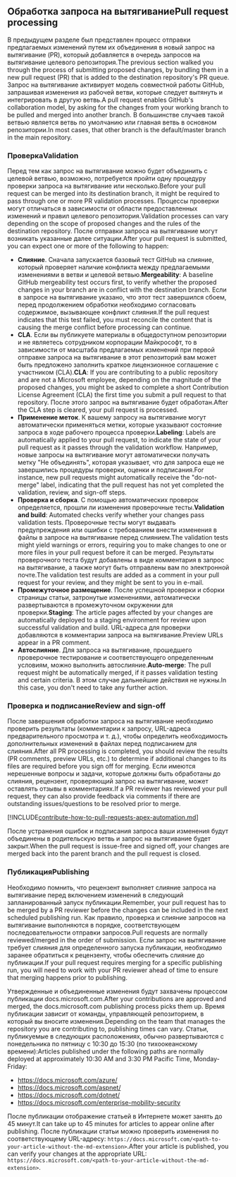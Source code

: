 ## <a name="pull-request-processing"></a><span data-ttu-id="e78a4-101">Обработка запроса на вытягивание</span><span class="sxs-lookup"><span data-stu-id="e78a4-101">Pull request processing</span></span>

<span data-ttu-id="e78a4-102">В предыдущем разделе был представлен процесс отправки предлагаемых изменений путем их объединения в новый запрос на вытягивание (PR), который добавляется в очередь запросов на вытягивание целевого репозитория.</span><span class="sxs-lookup"><span data-stu-id="e78a4-102">The previous section walked you through the process of submitting proposed changes, by bundling them in a new pull request (PR) that is added to the destination repository's PR queue.</span></span> <span data-ttu-id="e78a4-103">Запрос на вытягивание активирует модель совместной работы GitHub, запрашивая изменения из рабочей ветви, которые следует вытянуть и интегрировать в другую ветвь.</span><span class="sxs-lookup"><span data-stu-id="e78a4-103">A pull request enables GitHub's collaboration model, by asking for the changes from your working branch to be pulled and merged into another branch.</span></span> <span data-ttu-id="e78a4-104">В большинстве случаев такой ветвью является ветвь по умолчанию или главная ветвь в основном репозитории.</span><span class="sxs-lookup"><span data-stu-id="e78a4-104">In most cases, that other branch is the default/master branch in the main repository.</span></span>

### <a name="validation"></a><span data-ttu-id="e78a4-105">Проверка</span><span class="sxs-lookup"><span data-stu-id="e78a4-105">Validation</span></span>

<span data-ttu-id="e78a4-106">Перед тем как запрос на вытягивание можно будет объединить c целевой ветвью, возможно, потребуется пройти одну процедуру проверки запроса на вытягивание или несколько.</span><span class="sxs-lookup"><span data-stu-id="e78a4-106">Before your pull request can be merged into its destination branch, it might be required to pass through one or more PR validation processes.</span></span> <span data-ttu-id="e78a4-107">Процессы проверки могут отличаться в зависимости от области предоставленных изменений и правил целевого репозитория.</span><span class="sxs-lookup"><span data-stu-id="e78a4-107">Validation processes can vary depending on the scope of proposed changes and the rules of the destination repository.</span></span> <span data-ttu-id="e78a4-108">После отправки запроса на вытягивание могут возникать указанные далее ситуации.</span><span class="sxs-lookup"><span data-stu-id="e78a4-108">After your pull request is submitted, you can expect one or more of the following to happen:</span></span>

- <span data-ttu-id="e78a4-109">**Слияние**. Сначала запускается базовый тест GitHub на слияние, который проверяет наличие конфликта между предлагаемыми изменениями в ветви и целевой ветвью.</span><span class="sxs-lookup"><span data-stu-id="e78a4-109">**Mergeability**: A baseline GitHub mergeability test occurs first, to verify whether the proposed changes in your branch are in conflict with the destination branch.</span></span> <span data-ttu-id="e78a4-110">Если в запросе на вытягивание указано, что этот тест завершился сбоем, перед продолжением обработки необходимо согласовать содержимое, вызывающее конфликт слияния.</span><span class="sxs-lookup"><span data-stu-id="e78a4-110">If the pull request indicates that this test failed, you must reconcile the content that is causing the merge conflict before processing can continue.</span></span>
- <span data-ttu-id="e78a4-111">**CLA**. Если вы публикуете материалы в общедоступном репозитории и не являетесь сотрудником корпорации Майкрософт, то в зависимости от масштаба предлагаемых изменений при первой отправке запроса на вытягивание в этот репозиторий вам может быть предложено заполнить краткое лицензионное соглашение с участником (CLA).</span><span class="sxs-lookup"><span data-stu-id="e78a4-111">**CLA**: If you are contributing to a public repository and are not a Microsoft employee, depending on the magnitude of the proposed changes, you might be asked to complete a short Contribution License Agreement (CLA) the first time you submit a pull request to that repository.</span></span> <span data-ttu-id="e78a4-112">После этого запрос на вытягивание будет обработан.</span><span class="sxs-lookup"><span data-stu-id="e78a4-112">After the CLA step is cleared, your pull request is processed.</span></span>
- <span data-ttu-id="e78a4-113">**Применение меток**. К вашему запросу на вытягивание могут автоматически применяться метки, которые указывают состояние запроса в ходе рабочего процесса проверки.</span><span class="sxs-lookup"><span data-stu-id="e78a4-113">**Labeling**: Labels are automatically applied to your pull request, to indicate the state of your pull request as it passes through the validation workflow.</span></span> <span data-ttu-id="e78a4-114">Например, новые запросы на вытягивание могут автоматически получать метку "Не объединять", которая указывает, что для запроса еще не завершились процедуры проверки, оценки и подписания.</span><span class="sxs-lookup"><span data-stu-id="e78a4-114">For instance, new pull requests might automatically receive the "do-not-merge" label, indicating that the pull request has not yet completed the validation, review, and sign-off steps.</span></span>
- <span data-ttu-id="e78a4-115">**Проверка и сборка**. С помощью автоматических проверок определяется, прошли ли изменения проверочные тесты.</span><span class="sxs-lookup"><span data-stu-id="e78a4-115">**Validation and build**: Automated checks verify whether your changes pass validation tests.</span></span> <span data-ttu-id="e78a4-116">Проверочные тесты могут выдавать предупреждения или ошибки с требованием внести изменения в файлы в запросе на вытягивание перед слиянием.</span><span class="sxs-lookup"><span data-stu-id="e78a4-116">The validation tests might yield warnings or errors, requiring you to make changes to one or more files in your pull request before it can be merged.</span></span> <span data-ttu-id="e78a4-117">Результаты проверочного теста будут добавлены в виде комментария в запрос на вытягивание, а также могут быть отправлены вам по электронной почте.</span><span class="sxs-lookup"><span data-stu-id="e78a4-117">The validation test results are added as a comment in your pull request for your review, and they might be sent to you in e-mail.</span></span>
- <span data-ttu-id="e78a4-118">**Промежуточное размещение**. После успешной проверки и сборки страницы статьи, затронутые изменениями, автоматически развертываются в промежуточном окружении для проверки.</span><span class="sxs-lookup"><span data-stu-id="e78a4-118">**Staging**: The article pages affected by your changes are automatically deployed to a staging environment for review upon successful validation and build.</span></span> <span data-ttu-id="e78a4-119">URL-адреса для проверки добавляются в комментарии запроса на вытягивание.</span><span class="sxs-lookup"><span data-stu-id="e78a4-119">Preview URLs appear in a PR comment.</span></span>
- <span data-ttu-id="e78a4-120">**Автослияние**. Для запроса на вытягивание, прошедшего проверочное тестирование и соответствующего определенным условиям, можно выполнить автослияние.</span><span class="sxs-lookup"><span data-stu-id="e78a4-120">**Auto-merge**: The pull request might be automatically merged, if it passes validation testing and certain criteria.</span></span> <span data-ttu-id="e78a4-121">В этом случае дальнейшие действия не нужны.</span><span class="sxs-lookup"><span data-stu-id="e78a4-121">In this case, you don't need to take any further action.</span></span>

### <a name="review-and-sign-off"></a><span data-ttu-id="e78a4-122">Проверка и подписание</span><span class="sxs-lookup"><span data-stu-id="e78a4-122">Review and sign-off</span></span>

<span data-ttu-id="e78a4-123">После завершения обработки запроса на вытягивание необходимо проверить результаты (комментарии к запросу, URL-адреса предварительного просмотра и т. д.), чтобы определить необходимость дополнительных изменений в файлах перед подписанием для слияния.</span><span class="sxs-lookup"><span data-stu-id="e78a4-123">After all PR processing is completed, you should review the results (PR comments, preview URLs, etc.) to determine if additional changes to its files are required before you sign off for merging.</span></span> <span data-ttu-id="e78a4-124">Если имеются нерешенные вопросы и задачи, которые должны быть обработаны до слияния, рецензент, проверяющий запрос на вытягивание, может оставлять отзывы в комментариях.</span><span class="sxs-lookup"><span data-stu-id="e78a4-124">If a PR reviewer has reviewed your pull request, they can also provide feedback via comments if there are outstanding issues/questions to be resolved prior to merge.</span></span>

[!INCLUDE[contribute-how-to-pull-requests-apex-automation.md](contribute-how-to-pull-requests-apex-automation.md)]

<span data-ttu-id="e78a4-125">После устранения ошибок и подписания запроса ваши изменения будут объединены в родительскую ветвь и запрос на вытягивание будет закрыт.</span><span class="sxs-lookup"><span data-stu-id="e78a4-125">When the pull request is issue-free and signed off, your changes are merged back into the parent branch and the pull request is closed.</span></span>

### <a name="publishing"></a><span data-ttu-id="e78a4-126">Публикация</span><span class="sxs-lookup"><span data-stu-id="e78a4-126">Publishing</span></span>

<span data-ttu-id="e78a4-127">Необходимо помнить, что рецензент выполняет слияние запроса на вытягивание перед включением изменений в следующий запланированный запуск публикации.</span><span class="sxs-lookup"><span data-stu-id="e78a4-127">Remember, your pull request has to be merged by a PR reviewer before the changes can be included in the next scheduled publishing run.</span></span> <span data-ttu-id="e78a4-128">Как правило, проверка и слияние запросов на вытягивание выполняются в порядке, соответствующем последовательности отправки запросов.</span><span class="sxs-lookup"><span data-stu-id="e78a4-128">Pull requests are normally reviewed/merged in the order of submission.</span></span> <span data-ttu-id="e78a4-129">Если запрос на вытягивание требует слияния для определенного запуска публикации, необходимо заранее обратиться к рецензенту, чтобы обеспечить слияние до публикации.</span><span class="sxs-lookup"><span data-stu-id="e78a4-129">If your pull request requires merging for a specific publishing run, you will need to work with your PR reviewer ahead of time to ensure that merging happens prior to publishing.</span></span>

<span data-ttu-id="e78a4-130">Утвержденные и объединенные изменения будут захвачены процессом публикации docs.microsoft.com.</span><span class="sxs-lookup"><span data-stu-id="e78a4-130">After your contributions are approved and merged, the docs.microsoft.com publishing process picks them up.</span></span> <span data-ttu-id="e78a4-131">Время публикации зависит от команды, управляющей репозиторием, в который вы вносите изменения.</span><span class="sxs-lookup"><span data-stu-id="e78a4-131">Depending on the team that manages the repository you are contributing to, publishing times can vary.</span></span> <span data-ttu-id="e78a4-132">Статьи, публикуемые в следующих расположениях, обычно развертываются с понедельника по пятницу с 10:30 до 15:30 (по тихоокеанскому времени):</span><span class="sxs-lookup"><span data-stu-id="e78a4-132">Articles published under the following paths are normally deployed at approximately 10:30 AM and 3:30 PM Pacific Time, Monday-Friday:</span></span>

- https://docs.microsoft.com/azure/
- https://docs.microsoft.com/aspnet/
- https://docs.microsoft.com/dotnet/
- https://docs.microsoft.com/enterprise-mobility-security

<span data-ttu-id="e78a4-133">После публикации отображение статьей в Интернете может занять до 45 минут.</span><span class="sxs-lookup"><span data-stu-id="e78a4-133">It can take up to 45 minutes for articles to appear online after publishing.</span></span> <span data-ttu-id="e78a4-134">После публикации статьи можно проверить изменения по соответствующему URL-адресу: `https://docs.microsoft.com/<path-to-your-article-without-the-md-extension>`.</span><span class="sxs-lookup"><span data-stu-id="e78a4-134">After your article is published, you can verify your changes at the appropriate URL: `https://docs.microsoft.com/<path-to-your-article-without-the-md-extension>`.</span></span>
